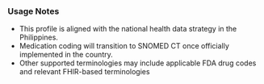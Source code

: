 ### Usage Notes
- This profile is aligned with the national health data strategy in the Philippines.
- Medication coding will transition to SNOMED CT once officially implemented in the country.
- Other supported terminologies may include applicable FDA drug codes and relevant FHIR-based terminologies